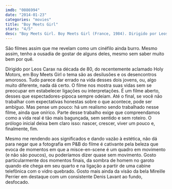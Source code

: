 ```yaml
---
imdb: "0086994"
date: "2014-01-23"
categories: "movies"
title: "Boy Meets Girl"
stars: "4/5"
desc: "Boy Meets Girl. Boy Meets Girl (France, 1984). Dirigido por Leos Carax. Escrito por Leos Carax. Com Denis Lavant, Mireille Perrier, Carroll Brooks, Maïté Nahyr, Elie Poicard, Christian Cloarec, Lorraine Berger, Marc Desclozeaux, Anna Baldaccini."
---
```

São filmes assim que me revelam como um cinéfilo ainda burro. Mesmo assim, tenho a ousadia de gostar de alguns deles, mesmo sem saber muito bem por quê.

Dirigido por Leos Carax na década de 80, do recentemente aclamado Holy Motors, em Boy Meets Girl o tema são as desilusões e os desencontros amorosos. Tudo parece dar errado na vida desses dois jovens, ou, algo muito diferente, nada dá certo. O filme nos mostra suas vidas sem se preocupar em estabelecer ligações ou interpretações. É um filme aberto, desses que espectadores-pipoca sempre odeiam. Até o final, se você não trabalhar com expectativas honestas sobre o que acontece, pode ser ambíguo. Mas pense um pouco: há um realismo sendo trabalhado nesse filme, ainda que onírico. Parte desse trabalho exige que compreendamos como a vida real é tão mais bagunçada, sem sentido e sem roteiro. O prólogo inicial deixa bem claro isso: nascer, crescer, viver um pouco e, finalmente, fim.

Mesmo me rendendo aos significados e dando vazão à estética, não dá para negar que a fotografia em P&B do filme é cativante pela beleza que evoca de momentos em que a misce-en-scene é um quadro em movimento (e não são poucos), ou poderíamos dizer quase sem movimento. Gosto particularmente dos momentos finais, da sombra de homem no garoto quando ele chega em seu quarto e na ligação a partir de uma cabine telefônica com o vidro quebrado. Gosto mais ainda da visão da bela Mireille Perrier em destaque com um consistente Denis Lavant ao fundo, desfocado.
